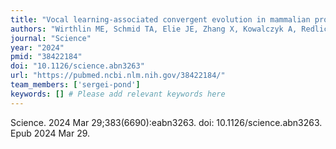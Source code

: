 ```yaml
---
title: "Vocal learning-associated convergent evolution in mammalian proteins and regulatory elements"
authors: "Wirthlin ME, Schmid TA, Elie JE, Zhang X, Kowalczyk A, Redlich R, Shvareva VA, Rakuljic A, Ji MB, Bhat NS, Kaplow IM, Schäffer DE, Lawler AJ, Wang AZ, Phan BN, Annaldasula S, Brown AR, Lu T, Lim BK, Azim E; Zoonomia Consortium; Clark NL, Meyer WK, Pond SLK, Chikina M, Yartsev MM, Pfenning AR, Andrews G, Armstrong JC, Bianchi M, Birren BW, Bredemeyer KR, Breit AM, Christmas MJ, Clawson H, Damas J, Di Palma F, Diekhans M, Dong MX, Eizirik E, Fan K, Fanter C, Foley NM, Forsberg-Nilsson K, Garcia CJ, Gatesy J, Gazal S, Genereux DP, Goodman L, Grimshaw J, Halsey MK, Harris AJ, Hickey G, Hiller M, Hindle AG, Hubley RM, Hughes GM, Johnson J, Juan D, Kaplow IM, Karlsson EK, Keough KC, Kirilenko B, Koepfli KP, Korstian JM, Kowalczyk A, Kozyrev SV, Lawler AJ, Lawless C, Lehmann T, Levesque DL, Lewin HA, Li X, Lind A, Lindblad-Toh K, Mackay-Smith A, Marinescu VD, Marques-Bonet T, Mason VC, Meadows JRS, Meyer WK, Moore JE, Moreira LR, Moreno-Santillan DD, Morrill KM, Muntané G, Murphy WJ, Navarro A, Nweeia M, Ortmann S, Osmanski A, Paten B, Paulat NS, Pfenning AR, Phan BN, Pollard KS, Pratt HE, Ray DA, Reilly SK, Rosen JR, et al."
journal: "Science"
year: "2024"
pmid: "38422184"
doi: "10.1126/science.abn3263"
url: "https://pubmed.ncbi.nlm.nih.gov/38422184/"
team_members: ['sergei-pond']
keywords: [] # Please add relevant keywords here
---
```

Science. 2024 Mar 29;383(6690):eabn3263. doi: 10.1126/science.abn3263. Epub 2024 Mar 29.